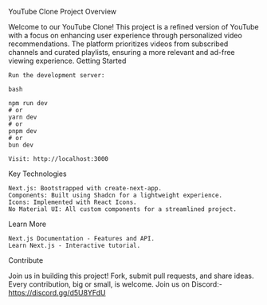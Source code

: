 YouTube Clone Project
Overview

Welcome to our YouTube Clone! This project is a refined version of YouTube with a focus on enhancing user experience through personalized video recommendations. The platform prioritizes videos from subscribed channels and curated playlists, ensuring a more relevant and ad-free viewing experience.
Getting Started

    Run the development server:

    bash

    npm run dev
    # or
    yarn dev
    # or
    pnpm dev
    # or
    bun dev

    Visit: http://localhost:3000
    

Key Technologies

    Next.js: Bootstrapped with create-next-app.
    Components: Built using Shadcn for a lightweight experience.
    Icons: Implemented with React Icons.
    No Material UI: All custom components for a streamlined project.

Learn More

    Next.js Documentation - Features and API.
    Learn Next.js - Interactive tutorial.

Contribute

Join us in building this project! Fork, submit pull requests, and share ideas. Every contribution, big or small, is welcome.
Join us on Discord:- https://discord.gg/d5U8YFdU
